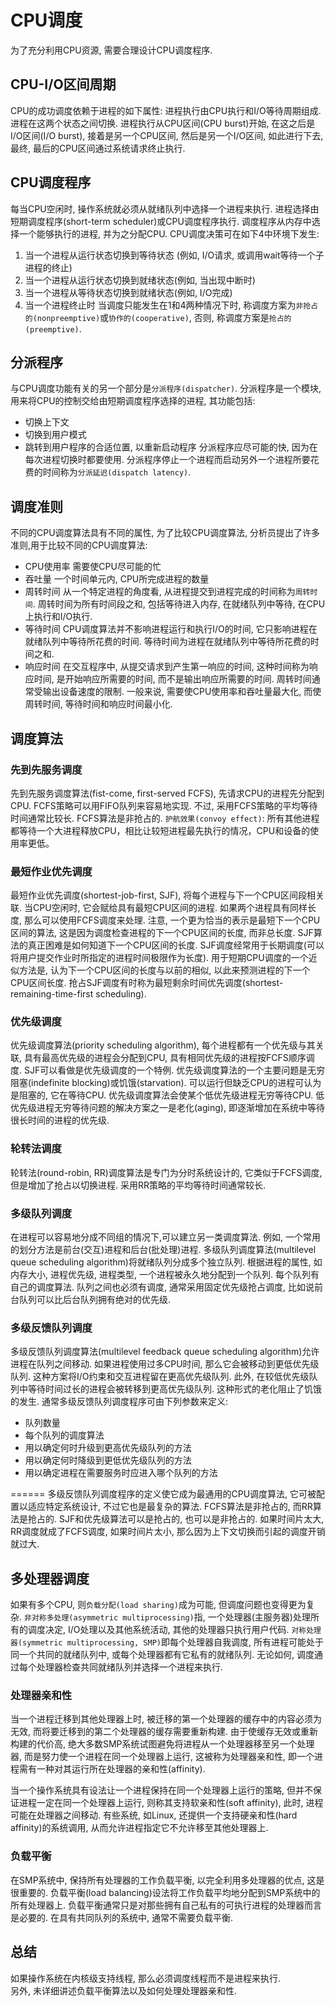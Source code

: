 # CPU调度
为了充分利用CPU资源, 需要合理设计CPU调度程序. 
## CPU-I/O区间周期
CPU的成功调度依赖于进程的如下属性: 进程执行由CPU执行和I/O等待周期组成. 进程在这两个状态之间切换. 进程执行从CPU区间(CPU burst)开始, 在这之后是I/O区间(I/O burst), 接着是另一个CPU区间, 然后是另一个I/O区间, 如此进行下去, 最终, 最后的CPU区间通过系统请求终止执行. 

## CPU调度程序
每当CPU空闲时, 操作系统就必须从就绪队列中选择一个进程来执行. 进程选择由短期调度程序(short-term scheduler)或CPU调度程序执行. 调度程序从内存中选择一个能够执行的进程, 并为之分配CPU. 
CPU调度决策可在如下4中环境下发生:
1. 当一个进程从运行状态切换到等待状态 (例如, I/O请求, 或调用wait等待一个子进程的终止)
2. 当一个进程从运行状态切换到就绪状态(例如, 当出现中断时)
3. 当一个进程从等待状态切换到就绪状态(例如, I/O完成)
4. 当一个进程终止时
当调度只能发生在1和4两种情况下时, 称调度方案为`非抢占的(nonpreemptive)`或`协作的(cooperative)`, 否则, 称调度方案是`抢占的(preemptive)`. 

## 分派程序
与CPU调度功能有关的另一个部分是`分派程序(dispatcher)`. 分派程序是一个模块, 用来将CPU的控制交给由短期调度程序选择的进程, 其功能包括:
+ 切换上下文
+ 切换到用户模式
+ 跳转到用户程序的合适位置, 以重新启动程序
分派程序应尽可能的快, 因为在每次进程切换时都要使用. 分派程序停止一个进程而启动另外一个进程所要花费的时间称为`分派延迟(dispatch latency)`. 

## 调度准则
不同的CPU调度算法具有不同的属性, 为了比较CPU调度算法, 分析员提出了许多准则,用于比较不同的CPU调度算法:
+ CPU使用率 需要使CPU尽可能的忙 
+ 吞吐量 一个时间单元内, CPU所完成进程的数量
+ 周转时间 从一个特定进程的角度看, 从进程提交到进程完成的时间称为`周转时间`. 周转时间为所有时间段之和, 包括等待进入内存, 在就绪队列中等待, 在CPU上执行和I/O执行.
+ 等待时间 CPU调度算法并不影响进程运行和执行I/O的时间, 它只影响进程在就绪队列中等待所花费的时间. 等待时间为进程在就绪队列中等待所花费的时间之和.
+ 响应时间 在交互程序中, 从提交请求到产生第一响应的时间, 这种时间称为响应时间, 是开始响应所需要的时间, 而不是输出响应所需要的时间. 周转时间通常受输出设备速度的限制. 
一般来说, 需要使CPU使用率和吞吐量最大化, 而使周转时间, 等待时间和响应时间最小化. 
## 调度算法
### 先到先服务调度
先到先服务调度算法(fist-come, first-served FCFS), 先请求CPU的进程先分配到CPU. FCFS策略可以用FIFO队列来容易地实现. 不过, 采用FCFS策略的平均等待时间通常比较长. FCFS算法是非抢占的. 
`护航效果(convoy effect)`: 所有其他进程都等待一个大进程释放CPU，相比让较短进程最先执行的情况，CPU和设备的使用率更低。

### 最短作业优先调度
最短作业优先调度(shortest-job-first, SJF), 将每个进程与下一个CPU区间段相关联. 当CPU空闲时, 它会赋给具有最短CPU区间的进程. 如果两个进程具有同样长度, 那么可以使用FCFS调度来处理. 注意, 一个更为恰当的表示是最短下一个CPU区间的算法, 这是因为调度检查进程的下一个CPU区间的长度, 而非总长度. SJF算法的真正困难是如何知道下一个CPU区间的长度. SJF调度经常用于长期调度(可以将用户提交作业时所指定的进程时间极限作为长度). 用于短期CPU调度的一个近似方法是, 认为下一个CPU区间的长度与以前的相似, 以此来预测进程的下一个CPU区间长度. 
抢占SJF调度有时称为最短剩余时间优先调度(shortest-remaining-time-first scheduling). 

### 优先级调度
优先级调度算法(priority scheduling algorithm), 每个进程都有一个优先级与其关联, 具有最高优先级的进程会分配到CPU, 具有相同优先级的进程按FCFS顺序调度. SJF可以看做是优先级调度的一个特例. 
优先级调度算法的一个主要问题是无穷阻塞(indefinite blocking)或饥饿(starvation). 可以运行但缺乏CPU的进程可认为是阻塞的, 它在等待CPU. 优先级调度算法会使某个低优先级进程无穷等待CPU. 低优先级进程无穷等待问题的解决方案之一是老化(aging), 即逐渐增加在系统中等待很长时间的进程的优先级.
### 轮转法调度
轮转法(round-robin, RR)调度算法是专门为分时系统设计的, 它类似于FCFS调度, 但是增加了抢占以切换进程. 采用RR策略的平均等待时间通常较长. 

### 多级队列调度
在进程可以容易地分成不同组的情况下,可以建立另一类调度算法. 例如, 一个常用的划分方法是前台(交互)进程和后台(批处理)进程. 多级队列调度算法(multilevel queue scheduling algorithm)将就绪队列分成多个独立队列. 根据进程的属性, 如内存大小, 进程优先级, 进程类型, 一个进程被永久地分配到一个队列. 每个队列有自己的调度算法. 队列之间也必须有调度, 通常采用固定优先级抢占调度, 比如说前台队列可以比后台队列拥有绝对的优先级. 

### 多级反馈队列调度
多级反馈队列调度算法(multilevel feedback queue scheduling algorithm)允许进程在队列之间移动. 如果进程使用过多CPU时间, 那么它会被移动到更低优先级队列. 这种方案将I/O约束和交互进程留在更高优先级队列. 此外, 在较低优先级队列中等待时间过长的进程会被转移到更高优先级队列. 这种形式的老化阻止了饥饿的发生. 
通常多级反馈队列调度程序可由下列参数来定义:
+ 队列数量
+ 每个队列的调度算法
+ 用以确定何时升级到更高优先级队列的方法
+ 用以确定何时降级到更低优先级队列的方法
+ 用以确定进程在需要服务时应进入哪个队列的方法 

======
多级反馈队列调度程序的定义使它成为最通用的CPU调度算法, 它可被配置以适应特定系统设计, 不过它也是最复杂的算法. 
FCFS算法是非抢占的, 而RR算法是抢占的. SJF和优先级算法可以是抢占的, 也可以是非抢占的. 如果时间片太大, RR调度就成了FCFS调度, 如果时间片太小, 那么因为上下文切换而引起的调度开销就过大. 

## 多处理器调度
如果有多个CPU, 则`负载分配(load sharing)`成为可能, 但调度问题也变得更为复杂. 
`非对称多处理(asymmetric multiprocessing)`指, 一个处理器(主服务器)处理所有的调度决定, I/O处理以及其他系统活动, 其他的处理器只执行用户代码. 
`对称处理器(symmetric multiprocessing, SMP)`即每个处理器自我调度, 所有进程可能处于同一个共同的就绪队列中, 或每个处理器都有它私有的就绪队列. 无论如何, 调度通过每个处理器检查共同就绪队列并选择一个进程来执行. 

### 处理器亲和性
当一个进程迁移到其他处理器上时, 被迁移的第一个处理器的缓存中的内容必须为无效, 而将要迁移到的第二个处理器的缓存需要重新构建. 由于使缓存无效或重新构建的代价高, 绝大多数SMP系统试图避免将进程从一个处理器移至另一个处理器, 而是努力使一个进程在同一个处理器上运行, 这被称为处理器亲和性, 即一个进程需有一种对其运行所在处理器的亲和性(affinity). 

当一个操作系统具有设法让一个进程保持在同一个处理器上运行的策略, 但并不保证进程一定在同一个处理器上运行, 则称其支持软亲和性(soft affinity), 此时, 进程可能在处理器之间移动. 有些系统, 如Linux, 还提供一个支持硬亲和性(hard affinity)的系统调用, 从而允许进程指定它不允许移至其他处理器上. 

### 负载平衡
在SMP系统中, 保持所有处理器的工作负载平衡, 以完全利用多处理器的优点, 这是很重要的. 负载平衡(load balancing)设法将工作负载平均地分配到SMP系统中的所有处理器上. 负载平衡通常只是对那些拥有自己私有的可执行进程的处理器而言是必要的. 在具有共同队列的系统中, 通常不需要负载平衡.

## 总结
如果操作系统在内核级支持线程, 那么必须调度线程而不是进程来执行.  
另外, 未详细讲述负载平衡算法以及如何处理处理器亲和性. 
